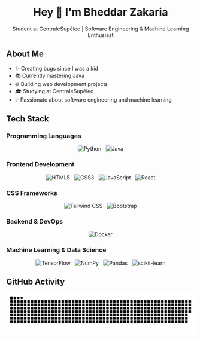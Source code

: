 # <h1 align="center">Hey 👋 I'm Bheddar Zakaria</h1>

<p align="center">Student at CentraleSupélec | Software Engineering & Machine Learning Enthusiast</p>

## About Me
- ✨ Creating bugs since I was a kid
- 📚 Currently mastering Java
- 🌐 Building web development projects
- 🎓 Studying at CentraleSupélec
- 💡 Passionate about software engineering and machine learning

## Tech Stack

### Programming Languages
<div align="center">
  <img src="https://cdn.jsdelivr.net/gh/devicons/devicon/icons/python/python-original.svg" height="50" alt="Python" />&nbsp;&nbsp;
  <img src="https://cdn.jsdelivr.net/gh/devicons/devicon/icons/java/java-original.svg" height="50" alt="Java" />
</div>

### Frontend Development
<div align="center">
  <img src="https://cdn.jsdelivr.net/gh/devicons/devicon/icons/html5/html5-original.svg" height="50" alt="HTML5" />&nbsp;&nbsp;
  <img src="https://cdn.jsdelivr.net/gh/devicons/devicon/icons/css3/css3-original.svg" height="50" alt="CSS3" />&nbsp;&nbsp;
  <img src="https://cdn.jsdelivr.net/gh/devicons/devicon/icons/javascript/javascript-original.svg" height="50" alt="JavaScript" />&nbsp;&nbsp;
  <img src="https://cdn.jsdelivr.net/gh/devicons/devicon/icons/react/react-original.svg" height="50" alt="React" />
</div>

### CSS Frameworks
<div align="center">
  <img src="https://cdn.jsdelivr.net/gh/devicons/devicon/icons/tailwindcss/tailwindcss-original.svg" height="50" alt="Tailwind CSS" />&nbsp;&nbsp;
  <img src="https://cdn.jsdelivr.net/gh/devicons/devicon/icons/bootstrap/bootstrap-original.svg" height="50" alt="Bootstrap" />
</div>

### Backend & DevOps
<div align="center">
  <img src="https://cdn.jsdelivr.net/gh/devicons/devicon/icons/docker/docker-original-wordmark.svg" height="50" alt="Docker" />
</div>

### Machine Learning & Data Science
<div align="center">
  <img src="https://cdn.jsdelivr.net/gh/devicons/devicon/icons/tensorflow/tensorflow-original.svg" height="50" alt="TensorFlow" />&nbsp;&nbsp;
  <img src="https://cdn.jsdelivr.net/gh/devicons/devicon/icons/numpy/numpy-original.svg" height="50" alt="NumPy" />&nbsp;&nbsp;
  <img src="https://cdn.jsdelivr.net/gh/devicons/devicon/icons/pandas/pandas-original.svg" height="50" alt="Pandas" />&nbsp;&nbsp;
  <img src="https://upload.wikimedia.org/wikipedia/commons/0/05/Scikit_learn_logo_small.svg" height="50" alt="scikit-learn" />
</div>

## GitHub Activity
<picture>
  <source media="(prefers-color-scheme: dark)" srcset="dist/github-snake-dark.svg" />
  <source media="(prefers-color-scheme: light)" srcset="dist/github-snake.svg" />
  <img alt="GitHub Snake Animation" src="dist/github-snake.svg" />
</picture>
